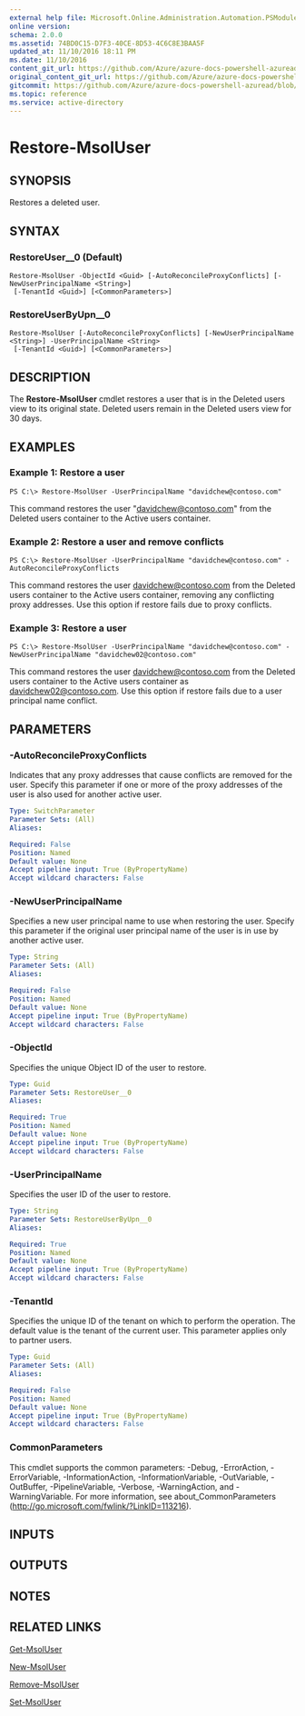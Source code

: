 ```yaml
---
external help file: Microsoft.Online.Administration.Automation.PSModule.dll-Help.xml
online version:
schema: 2.0.0
ms.assetid: 74BD0C15-D7F3-40CE-8D53-4C6C8E3BAA5F
updated_at: 11/10/2016 18:11 PM
ms.date: 11/10/2016
content_git_url: https://github.com/Azure/azure-docs-powershell-azuread/blob/VinceSmith-patch-7/Azure%20AD%20Cmdlets/MSOnline/v1/Restore-MsolUser.md
original_content_git_url: https://github.com/Azure/azure-docs-powershell-azuread/blob/VinceSmith-patch-7/Azure%20AD%20Cmdlets/MSOnline/v1/Restore-MsolUser.md
gitcommit: https://github.com/Azure/azure-docs-powershell-azuread/blob/f20974f1694733a8d0f8cf150cad0f34dfdb2d1c
ms.topic: reference
ms.service: active-directory
---
```


# Restore-MsolUser

## SYNOPSIS
Restores a deleted user.

## SYNTAX

### RestoreUser__0 (Default)
```
Restore-MsolUser -ObjectId <Guid> [-AutoReconcileProxyConflicts] [-NewUserPrincipalName <String>]
 [-TenantId <Guid>] [<CommonParameters>]
```

### RestoreUserByUpn__0
```
Restore-MsolUser [-AutoReconcileProxyConflicts] [-NewUserPrincipalName <String>] -UserPrincipalName <String>
 [-TenantId <Guid>] [<CommonParameters>]
```

## DESCRIPTION
The **Restore-MsolUser** cmdlet restores a user that is in the Deleted users view to its original state.
Deleted users remain in the Deleted users view for 30 days.

## EXAMPLES

### Example 1: Restore a user
```
PS C:\> Restore-MsolUser -UserPrincipalName "davidchew@contoso.com"
```

This command restores the user "davidchew@contoso.com" from the Deleted users container to the Active users container.

### Example 2: Restore a user and remove conflicts
```
PS C:\> Restore-MsolUser -UserPrincipalName "davidchew@contoso.com" -AutoReconcileProxyConflicts
```

This command restores the user davidchew@contoso.com from the Deleted users container to the Active users container, removing any conflicting proxy addresses.
Use this option if restore fails due to proxy conflicts.

### Example 3: Restore a user
```
PS C:\> Restore-MsolUser -UserPrincipalName "davidchew@contoso.com" -NewUserPrincipalName "davidchew02@contoso.com"
```

This command restores the user davidchew@contoso.com from the Deleted users container to the Active users container as davidchew02@contoso.com.
Use this option if restore fails due to a user principal name conflict.

## PARAMETERS

### -AutoReconcileProxyConflicts
Indicates that any proxy addresses that cause conflicts are removed for the user.
Specify this parameter if one or more of the proxy addresses of the user is also used for another active user.

```yaml
Type: SwitchParameter
Parameter Sets: (All)
Aliases:

Required: False
Position: Named
Default value: None
Accept pipeline input: True (ByPropertyName)
Accept wildcard characters: False
```

### -NewUserPrincipalName
Specifies a new user principal name to use when restoring the user.
Specify this parameter if the original user principal name of the user is in use by another active user.

```yaml
Type: String
Parameter Sets: (All)
Aliases:

Required: False
Position: Named
Default value: None
Accept pipeline input: True (ByPropertyName)
Accept wildcard characters: False
```

### -ObjectId
Specifies the unique Object ID of the user to restore.

```yaml
Type: Guid
Parameter Sets: RestoreUser__0
Aliases:

Required: True
Position: Named
Default value: None
Accept pipeline input: True (ByPropertyName)
Accept wildcard characters: False
```

### -UserPrincipalName
Specifies the user ID of the user to restore.

```yaml
Type: String
Parameter Sets: RestoreUserByUpn__0
Aliases:

Required: True
Position: Named
Default value: None
Accept pipeline input: True (ByPropertyName)
Accept wildcard characters: False
```

### -TenantId
Specifies the unique ID of the tenant on which to perform the operation.
The default value is the tenant of the current user.
This parameter applies only to partner users.

```yaml
Type: Guid
Parameter Sets: (All)
Aliases:

Required: False
Position: Named
Default value: None
Accept pipeline input: True (ByPropertyName)
Accept wildcard characters: False
```

### CommonParameters
This cmdlet supports the common parameters: -Debug, -ErrorAction, -ErrorVariable, -InformationAction, -InformationVariable, -OutVariable, -OutBuffer, -PipelineVariable, -Verbose, -WarningAction, and -WarningVariable. For more information, see about_CommonParameters (http://go.microsoft.com/fwlink/?LinkID=113216).

## INPUTS

## OUTPUTS

## NOTES

## RELATED LINKS
[Get-MsolUser](./Get-MsolUser.md)

[New-MsolUser](./New-MsolUser.md)

[Remove-MsolUser](./Remove-MsolUser.md)

[Set-MsolUser](./Set-MsolUser.md)
